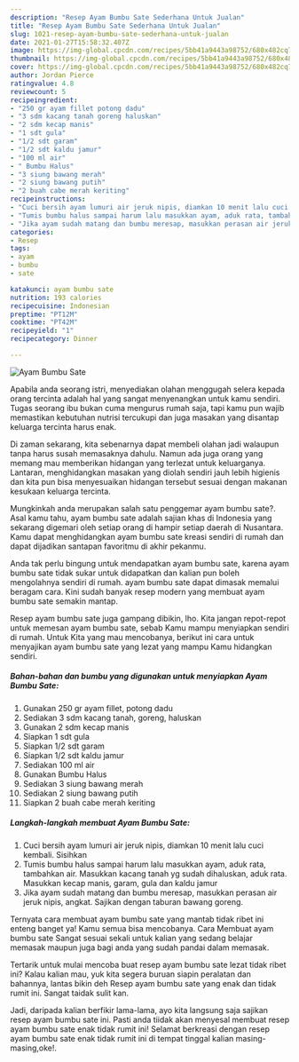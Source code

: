 ```yaml
---
description: "Resep Ayam Bumbu Sate Sederhana Untuk Jualan"
title: "Resep Ayam Bumbu Sate Sederhana Untuk Jualan"
slug: 1021-resep-ayam-bumbu-sate-sederhana-untuk-jualan
date: 2021-01-27T15:58:32.407Z
image: https://img-global.cpcdn.com/recipes/5bb41a9443a98752/680x482cq70/ayam-bumbu-sate-foto-resep-utama.jpg
thumbnail: https://img-global.cpcdn.com/recipes/5bb41a9443a98752/680x482cq70/ayam-bumbu-sate-foto-resep-utama.jpg
cover: https://img-global.cpcdn.com/recipes/5bb41a9443a98752/680x482cq70/ayam-bumbu-sate-foto-resep-utama.jpg
author: Jordan Pierce
ratingvalue: 4.8
reviewcount: 5
recipeingredient:
- "250 gr ayam fillet potong dadu"
- "3 sdm kacang tanah goreng haluskan"
- "2 sdm kecap manis"
- "1 sdt gula"
- "1/2 sdt garam"
- "1/2 sdt kaldu jamur"
- "100 ml air"
- " Bumbu Halus"
- "3 siung bawang merah"
- "2 siung bawang putih"
- "2 buah cabe merah keriting"
recipeinstructions:
- "Cuci bersih ayam lumuri air jeruk nipis, diamkan 10 menit lalu cuci kembali. Sisihkan"
- "Tumis bumbu halus sampai harum lalu masukkan ayam, aduk rata, tambahkan air. Masukkan kacang tanah yg sudah dihaluskan, aduk rata. Masukkan kecap manis, garam, gula dan kaldu jamur"
- "Jika ayam sudah matang dan bumbu meresap, masukkan perasan air jeruk nipis, angkat. Sajikan dengan taburan bawang goreng."
categories:
- Resep
tags:
- ayam
- bumbu
- sate

katakunci: ayam bumbu sate 
nutrition: 193 calories
recipecuisine: Indonesian
preptime: "PT12M"
cooktime: "PT42M"
recipeyield: "1"
recipecategory: Dinner

---
```



![Ayam Bumbu Sate](https://img-global.cpcdn.com/recipes/5bb41a9443a98752/680x482cq70/ayam-bumbu-sate-foto-resep-utama.jpg)

Apabila anda seorang istri, menyediakan olahan menggugah selera kepada orang tercinta adalah hal yang sangat menyenangkan untuk kamu sendiri. Tugas seorang ibu bukan cuma mengurus rumah saja, tapi kamu pun wajib memastikan kebutuhan nutrisi tercukupi dan juga masakan yang disantap keluarga tercinta harus enak.

Di zaman  sekarang, kita sebenarnya dapat membeli olahan jadi walaupun tanpa harus susah memasaknya dahulu. Namun ada juga orang yang memang mau memberikan hidangan yang terlezat untuk keluarganya. Lantaran, menghidangkan masakan yang diolah sendiri jauh lebih higienis dan kita pun bisa menyesuaikan hidangan tersebut sesuai dengan makanan kesukaan keluarga tercinta. 



Mungkinkah anda merupakan salah satu penggemar ayam bumbu sate?. Asal kamu tahu, ayam bumbu sate adalah sajian khas di Indonesia yang sekarang digemari oleh setiap orang di hampir setiap daerah di Nusantara. Kamu dapat menghidangkan ayam bumbu sate kreasi sendiri di rumah dan dapat dijadikan santapan favoritmu di akhir pekanmu.

Anda tak perlu bingung untuk mendapatkan ayam bumbu sate, karena ayam bumbu sate tidak sukar untuk didapatkan dan kalian pun boleh mengolahnya sendiri di rumah. ayam bumbu sate dapat dimasak memalui beragam cara. Kini sudah banyak resep modern yang membuat ayam bumbu sate semakin mantap.

Resep ayam bumbu sate juga gampang dibikin, lho. Kita jangan repot-repot untuk memesan ayam bumbu sate, sebab Kamu mampu menyiapkan sendiri di rumah. Untuk Kita yang mau mencobanya, berikut ini cara untuk menyajikan ayam bumbu sate yang lezat yang mampu Kamu hidangkan sendiri.

<!--inarticleads1-->

##### Bahan-bahan dan bumbu yang digunakan untuk menyiapkan Ayam Bumbu Sate:

1. Gunakan 250 gr ayam fillet, potong dadu
1. Sediakan 3 sdm kacang tanah, goreng, haluskan
1. Gunakan 2 sdm kecap manis
1. Siapkan 1 sdt gula
1. Siapkan 1/2 sdt garam
1. Siapkan 1/2 sdt kaldu jamur
1. Sediakan 100 ml air
1. Gunakan  Bumbu Halus
1. Sediakan 3 siung bawang merah
1. Sediakan 2 siung bawang putih
1. Siapkan 2 buah cabe merah keriting




<!--inarticleads2-->

##### Langkah-langkah membuat Ayam Bumbu Sate:

1. Cuci bersih ayam lumuri air jeruk nipis, diamkan 10 menit lalu cuci kembali. Sisihkan
1. Tumis bumbu halus sampai harum lalu masukkan ayam, aduk rata, tambahkan air. Masukkan kacang tanah yg sudah dihaluskan, aduk rata. Masukkan kecap manis, garam, gula dan kaldu jamur
1. Jika ayam sudah matang dan bumbu meresap, masukkan perasan air jeruk nipis, angkat. Sajikan dengan taburan bawang goreng.




Ternyata cara membuat ayam bumbu sate yang mantab tidak ribet ini enteng banget ya! Kamu semua bisa mencobanya. Cara Membuat ayam bumbu sate Sangat sesuai sekali untuk kalian yang sedang belajar memasak maupun juga bagi anda yang sudah pandai dalam memasak.

Tertarik untuk mulai mencoba buat resep ayam bumbu sate lezat tidak ribet ini? Kalau kalian mau, yuk kita segera buruan siapin peralatan dan bahannya, lantas bikin deh Resep ayam bumbu sate yang enak dan tidak rumit ini. Sangat taidak sulit kan. 

Jadi, daripada kalian berfikir lama-lama, ayo kita langsung saja sajikan resep ayam bumbu sate ini. Pasti anda tiidak akan menyesal membuat resep ayam bumbu sate enak tidak rumit ini! Selamat berkreasi dengan resep ayam bumbu sate enak tidak rumit ini di tempat tinggal kalian masing-masing,oke!.

